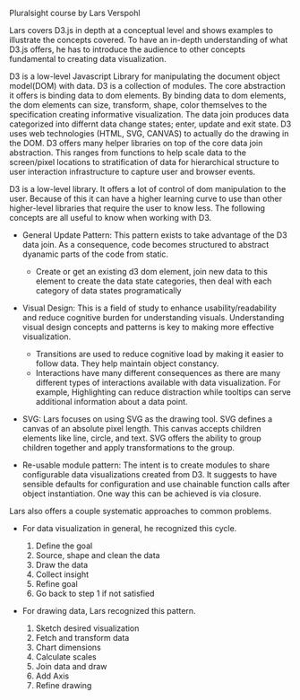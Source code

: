 Pluralsight course by Lars Verspohl

Lars covers D3.js in depth at a conceptual level and shows examples to illustrate the concepts covered. To have an in-depth understanding of what D3.js offers, he has to introduce the audience to other concepts fundamental to creating data visualization.

D3 is a low-level Javascript Library for manipulating the document object model(DOM) with data. D3 is a collection of modules. The core abstraction it offers is binding data to dom elements. By binding data to dom elements, the dom elements can size, transform, shape, color themselves to the specification creating informative visualization. The data join produces data categorized into differnt data change states; enter, update and exit state. D3 uses web technologies (HTML, SVG, CANVAS) to actually do the drawing in the DOM. D3 offers many helper libraries on top of the core data join abstraction. This ranges from functions to help scale data to the screen/pixel locations to stratification of data for hierarchical structure to user interaction infrastructure to capture user and browser events.

D3 is a low-level library. It offers a lot of control of dom manipulation to the user. Because of this it can have a higher learning curve to use than other higher-level libraries that require the user to know less. The following concepts are all useful to know when working with D3.

- General Update Pattern: This pattern exists to take advantage of the D3 data join. As a consequence, code becomes structured to abstract dyanamic parts of the code from static.
  - Create or get an existing d3 dom element, join new data to this element to create the data state categories, then deal with each category of data states programatically

- Visual Design: This is a field of study to enhance usability/readability and reduce cognitive burden for understanding visuals. Understanding visual design concepts and patterns is key to making more effective visualization.
  - Transitions are used to reduce cognitive load by making it easier to follow data. They help maintain object constancy.
  - Interactions have many different consequences as there are many different types of interactions available with data visualization. For example, Highlighting can reduce distraction while tooltips can serve additional information about a data point.
  
- SVG: Lars focuses on using SVG as the drawing tool. SVG defines a canvas of an absolute pixel length. This canvas accepts children elements like line, circle, and text. SVG offers the ability to group children together and apply transformations to the group.

- Re-usable module pattern: The intent is to create modules to share configurable data visualizations created from D3. It suggests to have sensible defaults for configuration and use chainable function calls after object instantiation. One way this can be achieved is via closure.

Lars also offers a couple systematic approaches to common problems. 

- For data visualization in general, he recognized this cycle. 
  1. Define the goal
  2. Source, shape and clean the data
  3. Draw the data
  4. Collect insight
  5. Refine goal
  6. Go back to step 1 if not satisfied

- For drawing data, Lars recognized this pattern.
  1. Sketch desired visualization
  2. Fetch and transform data
  3. Chart dimensions
  4. Calculate scales
  5. Join data and draw
  6. Add Axis 
  7. Refine drawing
